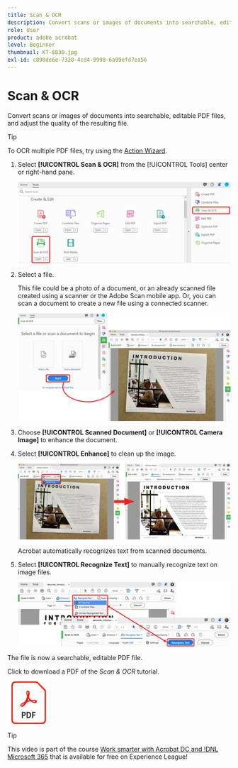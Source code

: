 ```yaml
---
title: Scan & OCR
description: Convert scans or images of documents into searchable, editable PDF files, and adjust the quality of the resulting file
role: User
product: adobe acrobat
level: Beginner
thumbnail: KT-6830.jpg
exl-id: c898de6e-7320-4cd4-9998-6a99efd7ea56
---
```

# Scan & OCR

Convert scans or images of documents into searchable, editable PDF files, and adjust the quality of the resulting file.

>[!TIP]
>
>To OCR multiple PDF files, try using the [Action Wizard](../advanced-tasks/action.md).

1. Select **[!UICONTROL Scan & OCR]** from the [!UICONTROL Tools] center or right-hand pane.

    ![Scan Step 1](../assets/Scan_1.png)

1. Select a file. 
    
    This file could be a photo of a document, or an already scanned file created using a scanner or the Adobe Scan mobile app. Or, you can scan a document to create a new file using a connected scanner.

    ![Scan Step 2](../assets/Scan_2.png)

1. Choose **[!UICONTROL Scanned Document]** or **[!UICONTROL Camera Image]** to enhance the document. 

1. Select **[!UICONTROL Enhance]** to clean up the image.

    ![Scan Step 3](../assets/Scan_3.png)

    Acrobat automatically recognizes text from scanned documents. 

1. Select **[!UICONTROL Recognize Text]** to manually recognize text on image files.

    ![Scan Step 4](../assets/Scan_4.png)

The file is now a searchable, editable PDF file.

Click to download a PDF of the *Scan & OCR* tutorial.    

[![Download Scan & OCR tutorial](../assets/acrobat_PDF_96.png)](../assets/AcrobatDCScan.pdf)

>[!TIP]
>
>This video is part of the course [Work smarter with Acrobat DC and !DNL Microsoft 365](https://experienceleague.adobe.com/?recommended=Acrobat-U-1-2021.microsoft365) that is available for free on Experience League!
